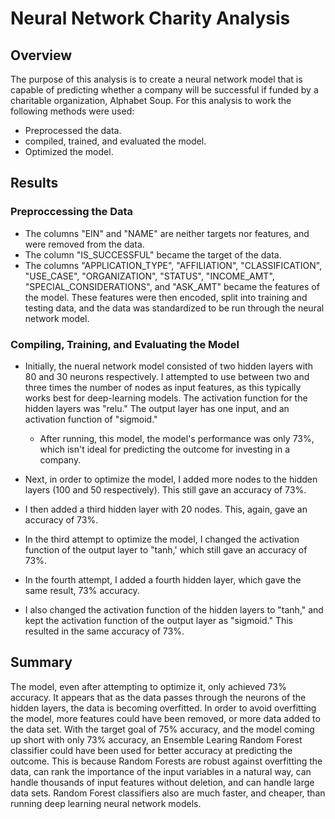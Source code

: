 # Neural Network Charity Analysis
## Overview
The purpose of this analysis is to create a neural network model that is capable of predicting whether a company will be successful if funded by a charitable organization, Alphabet Soup.  For this analysis to work the following methods were used:
* Preprocessed the data.
* compiled, trained, and evaluated the model.
* Optimized the model.

## Results
### Preproccessing the Data
* The columns "EIN" and "NAME" are neither targets nor features, and were removed from the data.
* The column "IS_SUCCESSFUL" became the target of the data.
* The columns "APPLICATION_TYPE", "AFFILIATION", "CLASSIFICATION", "USE_CASE", "ORGANIZATION", "STATUS", "INCOME_AMT", "SPECIAL_CONSIDERATIONS", and "ASK_AMT" became the features of the model.  These features were then encoded, split into training and testing data, and the data was standardized to be run through the neural network model.

### Compiling, Training, and Evaluating the Model
* Initially, the nueral network model consisted of two hidden layers with 80 and 30 neurons respectively.  I attempted to use between two and three times the number of nodes as input features, as this typically works best for deep-learning models.  The activation function for the hidden layers was "relu."  The output layer has one input, and an activation function of "sigmoid."
  * After running, this model, the model's performance was only 73%, which isn't ideal for predicting the outcome for investing in a company.
  
* Next, in order to optimize the model, I added more nodes to the hidden layers (100 and 50 respectively).  This still gave an accuracy of 73%.
* I then added a third hidden layer with 20 nodes.  This, again, gave an accuracy of 73%.
* In the third attempt to optimize the model, I changed the activation function of the output layer to "tanh,' which still gave an accuracy of 73%.
* In the fourth attempt, I added a fourth hidden layer, which gave the same result, 73% accuracy.
* I also changed the activation function of the hidden layers to "tanh," and kept the activation function of the output layer as "sigmoid."  This resulted in the same accuracy of 73%.

## Summary
The model, even after attempting to optimize it, only achieved 73% accuracy.  It appears that as the data passes through the neurons of the hidden layers, the data is becoming overfitted.  In order to avoid overfitting the model, more features could have been removed, or more data added to the data set.  With the target goal of 75% accuracy, and the model coming up short with only 73% accuracy, an Ensemble Learing Random Forest classifier could have been used for better accuracy at predicting the outcome.  This is because Random Forests are robust against overfitting the data, can rank the importance of the input variables in a natural way, can handle thousands of input features without deletion, and can handle large data sets.  Random Forest classifiers also are much faster, and cheaper, than running deep learning neural network models.  
